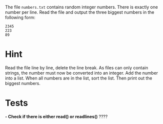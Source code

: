 The file `numbers.txt` contains random integer numbers. There is exactly one number per line. Read the file and output
the three biggest numbers in the following form:

	2345
	223
	89


# Hint
Read the file line by line, delete the line break. As files can only contain strings, the number must now be converted
into an integer. Add the number into a list. When all numbers are in the list, sort the list. Then print out the biggest
numbers.


# Tests

**- Check if there is either read() or readlines()**  ????